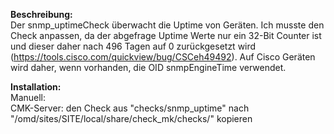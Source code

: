 
**Beschreibung:**  
Der snmp_uptimeCheck überwacht die Uptime von Geräten.
Ich musste den Check anpassen, da der abgefrage Uptime Werte nur ein 32-Bit Counter ist und dieser daher nach 496 Tagen auf 0 zurückgesetzt wird (https://tools.cisco.com/quickview/bug/CSCeh49492).
Auf Cisco Geräten wird daher, wenn vorhanden, die OID snmpEngineTime verwendet.



**Installation:**     
Manuell:  
CMK-Server: den Check aus "checks/snmp_uptime" nach "/omd/sites/SITE/local/share/check_mk/checks/" kopieren  




